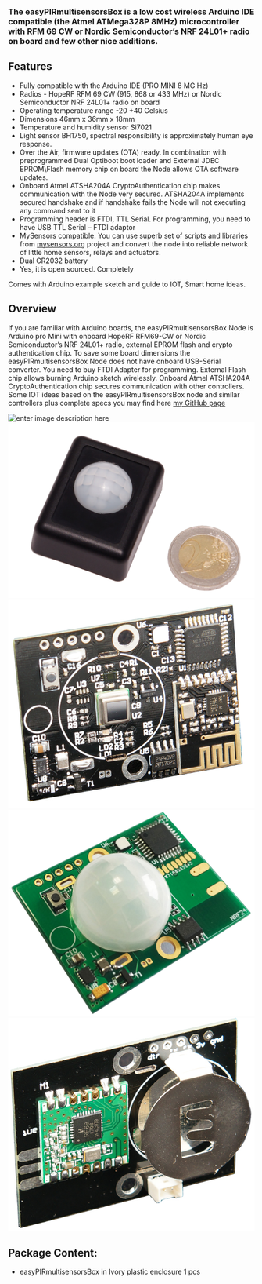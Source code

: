

### The easyPIRmultisensorsBox is a low cost wireless Arduino IDE compatible (the Atmel ATMega328P 8MHz) microcontroller with RFM 69 CW or Nordic Semiconductor’s NRF 24L01+ radio on board and few other nice additions.

## Features
- Fully compatible with the Arduino IDE (PRO MINI 8 MG Hz)
- Radios - HopeRF RFM 69 CW (915, 868 or 433 MHz) or Nordic Semiconductor NRF 24L01+ radio on board
- Operating temperature range -20 +40 Celsius
- Dimensions 46mm x 36mm x 18mm 
- Temperature and humidity sensor Si7021
- Light sensor BH1750, spectral responsibility is approximately human eye response.
- Over the Air, firmware updates (OTA) ready. In combination with preprogrammed Dual Optiboot boot loader and External JDEC EPROM\Flash memory chip on board the Node allows OTA software updates.
- Onboard Atmel ATSHA204A CryptoAuthentication chip makes communication with the Node very secured. ATSHA204A implements secured handshake and if handshake fails the Node will not executing any command sent to it
- Programming header is FTDI, TTL Serial. For programming, you need to have USB TTL Serial – FTDI adaptor
- MySensors compatible. You can use superb set of scripts and libraries from [mysensors.org](http://www.mysensors.org) project  and convert the node into reliable network of little home sensors, relays and actuators.
- Dual CR2032 battery 
- Yes, it is open sourced. Completely

Comes with Arduino example sketch and guide to IOT, Smart home ideas.

## Overview
If you are familiar with Arduino boards, the easyPIRmultisensorsBox Node is Arduino pro Mini with onboard HopeRF RFM69-CW or Nordic Semiconductor’s NRF 24L01+ radio, external EPROM flash and crypto authentication chip. To save some board dimensions the easyPIRmultisensorsBox Node does not have onboard USB-Serial converter. You need to buy FTDI Adapter for programming. External Flash chip allows burning Arduino sketch wirelessly. Onboard Atmel ATSHA204A CryptoAuthentication chip secures communication with other controllers. Some IOT ideas based on the easyPIRmultisensorsBox node and similar controllers plus complete specs you may find here [my GitHub page](https://github.com/EasySensors/easyPIRmultisensorsBox)

![enter image description here](https://github.com/EasySensors/easyPIRmultisensorsBox/blob/master/pics/Easy-PIR-white-Box.png?raw=true)
![enter image description here](https://github.com/EasySensors/easyPIRmultisensorsBox/blob/master/pics/EasyPIR-black.png?raw=true)
![enter image description here](https://github.com/EasySensors/easyPIRmultisensorsBox/blob/master/pics/EasyPIR-nrf-1.jpg?raw=true)
![enter image description here](https://github.com/EasySensors/easyPIRmultisensorsBox/blob/master/pics/PIRpcb3.jpg?raw=true)
![enter image description here](https://github.com/EasySensors/easyPIRmultisensorsBox/blob/master/pics/pirRFM69cw.jpg?raw=true)
 
## Package Content:
-	easyPIRmultisensorsBox in Ivory plastic enclosure 1 pcs  


  
